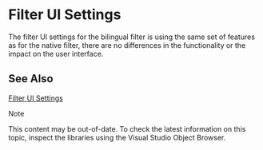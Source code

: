 Filter UI Settings
===

The filter UI settings for the bilingual filter is using the same set of features as for the native filter, there are no differences in the functionality or the impact on the user interface.

See Also
--



[Filter UI Settings](filter_ui_settings.md)

>[!NOTE]
>
> This content may be out-of-date. To check the latest information on this topic, inspect the libraries using the Visual Studio Object Browser.
